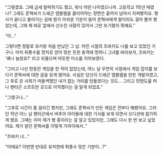 "그렇겠죠. 그때 금세 탈락하기도 했고, 워낙 어린 나이였으니까. 고등학교 1학년 때였나? 그래도 준혁씨가 드래곤 엠블렘을 클리어하는 장면은 끝까지 남아서 지켜봤어요. 행사가 끝나고 돌아가는 길에 뭔가 아쉬운 기운이 들어 준혁씨에게 말이라도 걸어 볼까 했었는데, 그때 제 바로 앞에서 선수친 사람이 있어서 그만 포기했지 뭐예요." 

"아..." 

그렇다면 정말로 유키랑 처음 만났던 그 날. 어린 시절의 츠바키도 나를 보고 있었던 거구나. 
마치 뒤통수를 망치로 얻어 맞은 듯한 충격에 멍하니 그녀를 바라보자, 츠바키는 '꽤나 놀랐죠?' 라고 되물으며 따듯한 미소를 지어보였다. 

"그러고 나선 한동안 게임을 한 적이 없었는데, 어느 날 우연히 서점에서 게임 잡지를 보다가 준혁씨에 대한 글을 읽게 됐어요. 사실은 당신이 드래곤 엠블렘을 만든 개발자였고, 그 후로 온 사회가 떠들썩했던 내가 없는 거리를 만들었다는 것도... 그리고 민텐도를 떠나 펜타곤 소프트란 곳으로 이직했다는 걸 알게 되었죠." 

"그랬구나..." 

"그후로 시간이 좀 걸리긴 했지만, 그래도 준혁씨가 만든 게임은 전부다 해봤어요. 그러던 작년 어느 날 펜타곤에서 버추어 아이돌에 대한 기사를 보게 되면서 오디션에 참가하게 됐죠. 그때는 이미 제가 병 중이라는 걸 알고 있었지만, 그래도 다시 한 번 보고 싶었어요. 제가 알던 준혁씨를 이렇게 가까이에서.." 

"츠바키 너..." 

"어때요? 이번엔 반대로 유저한테 튀통수 맞은 기분이...?" 